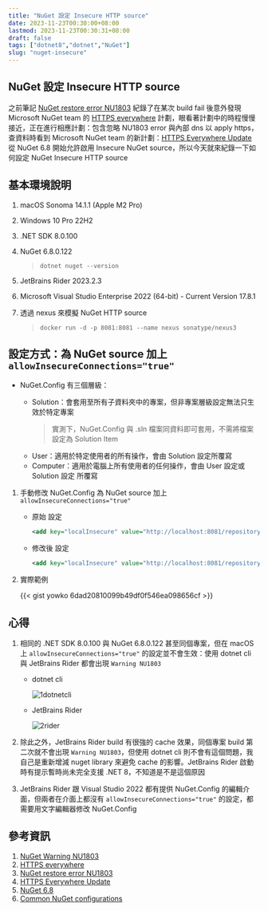 ```yaml
---
title: "NuGet 設定 Insecure HTTP source"
date: 2023-11-23T00:30:00+08:00
lastmod: 2023-11-23T00:30:31+08:00
draft: false
tags: ["dotnet8","dotnet","NuGet"]
slug: "nuget-insecure"
---
```


## NuGet 設定 Insecure HTTP source

之前筆記 [NuGet restore error NU1803](/nuget-restore-nu1803) 紀錄了在某次 build fail 後意外發現 Microsoft NuGet team 的 [HTTPS everywhere](https://devblogs.microsoft.com/nuget/https-everywhere?WT.mc_id=DOP-MVP-5002594) 計劃，眼看著計劃中的時程慢慢接近，正在進行相應計劃：包含忽略 NU1803 error 與內部 dns 以 apply https，查資料時看到 Microsoft NuGet team 的新計劃：[HTTPS Everywhere Update](https://devblogs.microsoft.com/nuget/https-everywhere-update/?WT.mc_id=DOP-MVP-5002594) 從 NuGet 6.8 開始允許啟用 Insecure NuGet source，所以今天就來紀錄一下如何設定 NuGet Insecure HTTP source

## 基本環境說明

1. macOS Sonoma 14.1.1 (Apple M2 Pro)
2. Windows 10 Pro 22H2
3. .NET SDK 8.0.100
4. NuGet 6.8.0.122

    > `dotnet nuget --version`

5. JetBrains Rider 2023.2.3
6. Microsoft Visual Studio Enterprise 2022 (64-bit) - Current Version 17.8.1
7. 透過 nexus 來模擬 NuGet HTTP source

    > `docker run -d -p 8081:8081 --name nexus sonatype/nexus3`

## 設定方式：為 NuGet source 加上 `allowInsecureConnections="true"`

- NuGet.Config 有三個層級：

    - Solution：會套用至所有子資料夾中的專案，但非專案層級設定無法只生效於特定專案
        > 實測下，NuGet.Config 與 .sln 檔案同資料即可套用，不需將檔案設定為 Solution Item
    - User：適用於特定使用者的所有操作，會由 Solution 設定所覆寫
    - Computer：適用於電腦上所有使用者的任何操作，會由 User 設定或 Solution 設定 所覆寫

1. 手動修改 NuGet.Config 為 NuGet source 加上 `allowInsecureConnections="true"`

    - 原始 設定

        ```xml
        <add key="localInsecure" value="http://localhost:8081/repository/nuget-hosted/"/>
        ```

    - 修改後 設定

        ```xml
        <add key="localInsecure" value="http://localhost:8081/repository/nuget-hosted/" allowInsecureConnections="true"/>
        ```

2. 實際範例

    {{< gist yowko 6dad20810099b49df0f546ea098656cf >}}

## 心得

1. 相同的 .NET SDK 8.0.100 與 NuGet 6.8.0.122 甚至同個專案，但在 macOS 上 `allowInsecureConnections="true"` 的設定並不會生效：使用 dotnet cli 與 JetBrains Rider 都會出現 `Warning NU1803`

    - dotnet cli

        ![1dotnetcli](https://github.com/yowko/picsbed/assets/3851540/f6f7437e-31af-474c-af6a-d41d15416baf)

    - JetBrains Rider

        ![2rider](https://github.com/yowko/picsbed/assets/3851540/57bf54b1-b9a3-4c10-b826-2b2b092c43be)

2. 除此之外，JetBrains Rider build 有很強的 cache 效果，同個專案 build 第二次就不會出現 `Warning NU1803`，但使用 dotnet cli 則不會有這個問題，我自己是重新增減 nuget library 來避免 cache 的影響。JetBrains Rider 啟動時有提示暫時尚未完全支援 .NET 8，不知道是不是這個原因

3. JetBrains Rider 跟 Visual Studio 2022 都有提供 NuGet.Config 的編輯介面，但兩者在介面上都沒有 `allowInsecureConnections="true"` 的設定，都需要用文字編輯器修改 NuGet.Config

## 參考資訊

1. [NuGet Warning NU1803](https://docs.microsoft.com/en-us/nuget/reference/errors-and-warnings/nu1803?WT.mc_id=DOP-MVP-5002594)
2. [HTTPS everywhere](https://devblogs.microsoft.com/nuget/https-everywhere?WT.mc_id=DOP-MVP-5002594)
3. [NuGet restore error NU1803](/nuget-restore-nu1803)
4. [HTTPS Everywhere Update](https://devblogs.microsoft.com/nuget/https-everywhere-update/?WT.mc_id=DOP-MVP-5002594)
5. [NuGet 6.8](https://docs.microsoft.com/nuget/release-notes/nuget-6.8?WT.mc_id=DOP-MVP-5002594)
6. [Common NuGet configurations](https://learn.microsoft.com/en-us/nuget/consume-packages/configuring-nuget-behavior?WT.mc_id=DOP-MVP-5002594#config-file-locations-and-uses)
